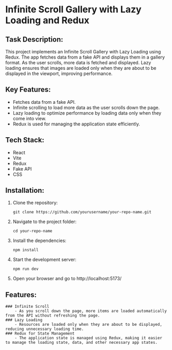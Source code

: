 # Infinite Scroll Gallery with Lazy Loading and Redux

## Task Description:
This project implements an Infinite Scroll Gallery with Lazy Loading using Redux. The app fetches data from a fake API and displays them in a gallery format. As the user scrolls, more data is fetched and displayed. Lazy loading ensures that images are loaded only when they are about to be displayed in the viewport, improving performance.

## Key Features:
- Fetches data from a fake API.
- Infinite scrolling to load more data as the user scrolls down the page.
- Lazy loading to optimize performance by loading data only when they come into view.
- Redux is used for managing the application state efficiently.

## Tech Stack:
- React
- Vite
- Redux
- Fake API
- CSS

## Installation:

1. Clone the repository:
   ```
   git clone https://github.com/yourusername/your-repo-name.git

2. Navigate to the project folder:
    ```
    cd your-repo-name

3. Install the dependencies:
    ```
    npm install

4. Start the development server:
    ```
    npm run dev

5. Open your browser and go to http://localhost:5173/

## Features:
    ### Infinite Scroll
        - As you scroll down the page, more items are loaded automatically from the API without refreshing the page.
    ### Lazy Loading
        - Resources are loaded only when they are about to be displayed, reducing unnecessary loading time.
    ### Redux for State Management
        - The application state is managed using Redux, making it easier to manage the loading state, data, and other necessary app states.
